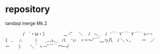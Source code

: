 # repository

tandaqi merge Mk.2

　　　　/　´・ω・）　　　 
　_, ‐'´　 ＼　 /　`ｰ､_ 
/ '￣｀Y´￣｀Y´￣｀レ⌒ヽ 
{　､　 ﾉ､　 　 |　　_,,ﾑ,_　ﾉl 
'い　ヾ`ー～'´￣__っ八　ﾉ 
＼ヽ､　　 ー　／　ー　　〉 
　 ＼｀ヽ-‐'´￣｀冖ｰ-/ 